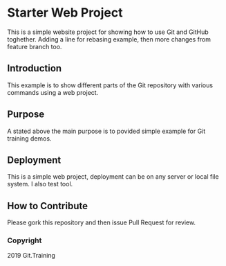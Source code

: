 # Starter Web Project
This is a simple website project for showing how to use Git and GitHub toghether.
Adding a line for rebasing example, then more changes from feature branch too.
## Introduction
This example is to show different parts of the Git repository with various commands using a web project.

## Purpose
A stated above the main purpose is to povided simple example for Git training demos. 

## Deployment 
This is a simple web project, deployment can be on any server or local file system.
I also test tool.

## How to Contribute
Please gork this repository and then issue Pull Request for review.
### Copyright
2019 Git.Training